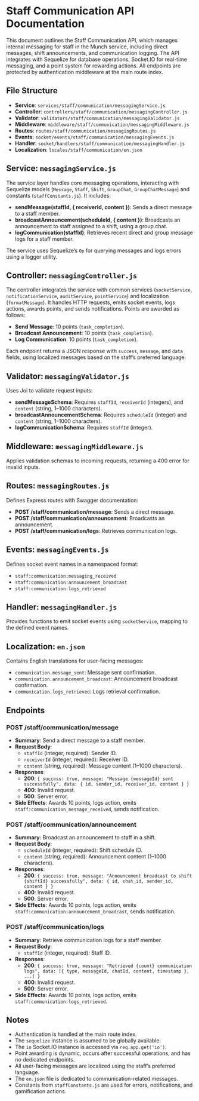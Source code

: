 # Staff Communication API Documentation

This document outlines the Staff Communication API, which manages internal messaging for staff in the Munch service, including direct messages, shift announcements, and communication logging. The API integrates with Sequelize for database operations, Socket.IO for real-time messaging, and a point system for rewarding actions. All endpoints are protected by authentication middleware at the main route index.

## File Structure

- **Service**: `services/staff/communication/messagingService.js`
- **Controller**: `controllers/staff/communication/messagingController.js`
- **Validator**: `validators/staff/communication/messagingValidator.js`
- **Middleware**: `middleware/staff/communication/messagingMiddleware.js`
- **Routes**: `routes/staff/communication/messagingRoutes.js`
- **Events**: `socket/events/staff/communication/messagingEvents.js`
- **Handler**: `socket/handlers/staff/communication/messagingHandler.js`
- **Localization**: `locales/staff/communication/en.json`

## Service: `messagingService.js`

The service layer handles core messaging operations, interacting with Sequelize models (`Message`, `Staff`, `Shift`, `GroupChat`, `GroupChatMessage`) and constants (`staffConstants.js`). It includes:

- **sendMessage(staffId, { receiverId, content })**: Sends a direct message to a staff member.
- **broadcastAnnouncement(scheduleId, { content })**: Broadcasts an announcement to staff assigned to a shift, using a group chat.
- **logCommunication(staffId)**: Retrieves recent direct and group message logs for a staff member.

The service uses Sequelize’s `Op` for querying messages and logs errors using a logger utility.

## Controller: `messagingController.js`

The controller integrates the service with common services (`socketService`, `notificationService`, `auditService`, `pointService`) and localization (`formatMessage`). It handles HTTP requests, emits socket events, logs actions, awards points, and sends notifications. Points are awarded as follows:

- **Send Message**: 10 points (`task_completion`).
- **Broadcast Announcement**: 10 points (`task_completion`).
- **Log Communication**: 10 points (`task_completion`).

Each endpoint returns a JSON response with `success`, `message`, and `data` fields, using localized messages based on the staff’s preferred language.

## Validator: `messagingValidator.js`

Uses Joi to validate request inputs:

- **sendMessageSchema**: Requires `staffId`, `receiverId` (integers), and `content` (string, 1–1000 characters).
- **broadcastAnnouncementSchema**: Requires `scheduleId` (integer) and `content` (string, 1–1000 characters).
- **logCommunicationSchema**: Requires `staffId` (integer).

## Middleware: `messagingMiddleware.js`

Applies validation schemas to incoming requests, returning a 400 error for invalid inputs.

## Routes: `messagingRoutes.js`

Defines Express routes with Swagger documentation:

- **POST /staff/communication/message**: Sends a direct message.
- **POST /staff/communication/announcement**: Broadcasts an announcement.
- **POST /staff/communication/logs**: Retrieves communication logs.

## Events: `messagingEvents.js`

Defines socket event names in a namespaced format:

- `staff:communication:messaging_received`
- `staff:communication:announcement_broadcast`
- `staff:communication:logs_retrieved`

## Handler: `messagingHandler.js`

Provides functions to emit socket events using `socketService`, mapping to the defined event names.

## Localization: `en.json`

Contains English translations for user-facing messages:

- `communication.message_sent`: Message sent confirmation.
- `communication.announcement_broadcast`: Announcement broadcast confirmation.
- `communication.logs_retrieved`: Logs retrieval confirmation.

## Endpoints

### POST /staff/communication/message
- **Summary**: Send a direct message to a staff member.
- **Request Body**:
  - `staffId` (integer, required): Sender ID.
  - `receiverId` (integer, required): Receiver ID.
  - `content` (string, required): Message content (1–1000 characters).
- **Responses**:
  - **200**: `{ success: true, message: "Message {messageId} sent successfully", data: { id, sender_id, receiver_id, content } }`
  - **400**: Invalid request.
  - **500**: Server error.
- **Side Effects**: Awards 10 points, logs action, emits `staff:communication_message_received`, sends notification.

### POST /staff/communication/announcement
- **Summary**: Broadcast an announcement to staff in a shift.
- **Request Body**:
  - `scheduleId` (integer, required): Shift schedule ID.
  - `content` (string, required): Announcement content (1–1000 characters).
- **Responses**:
  - **200**: `{ success: true, message: "Announcement broadcast to shift {shiftId} successfully", data: { id, chat_id, sender_id, content } }`
  - **400**: Invalid request.
  - **500**: Server error.
- **Side Effects**: Awards 10 points, logs action, emits `staff:communication:announcement_broadcast`, sends notification.

### POST /staff/communication/logs
- **Summary**: Retrieve communication logs for a staff member.
- **Request Body**:
  - `staffId` (integer, required): Staff ID.
- **Responses**:
  - **200**: `{ success: true, message: "Retrieved {count} communication logs", data: [{ type, messageId, chatId, content, timestamp }, ...] }`
  - **400**: Invalid request.
  - **500**: Server error.
- **Side Effects**: Awards 10 points, logs action, emits `staff:communication:logs_retrieved`.

## Notes

- Authentication is handled at the main route index.
- The `sequelize` instance is assumed to be globally available.
- The `io` Socket.IO instance is accessed via `req.app.get('io')`.
- Point awarding is dynamic, occurs after successful operations, and has no dedicated endpoints.
- All user-facing messages are localized using the staff’s preferred language.
- The `en.json` file is dedicated to communication-related messages.
- Constants from `staffConstants.js` are used for errors, notifications, and gamification actions.